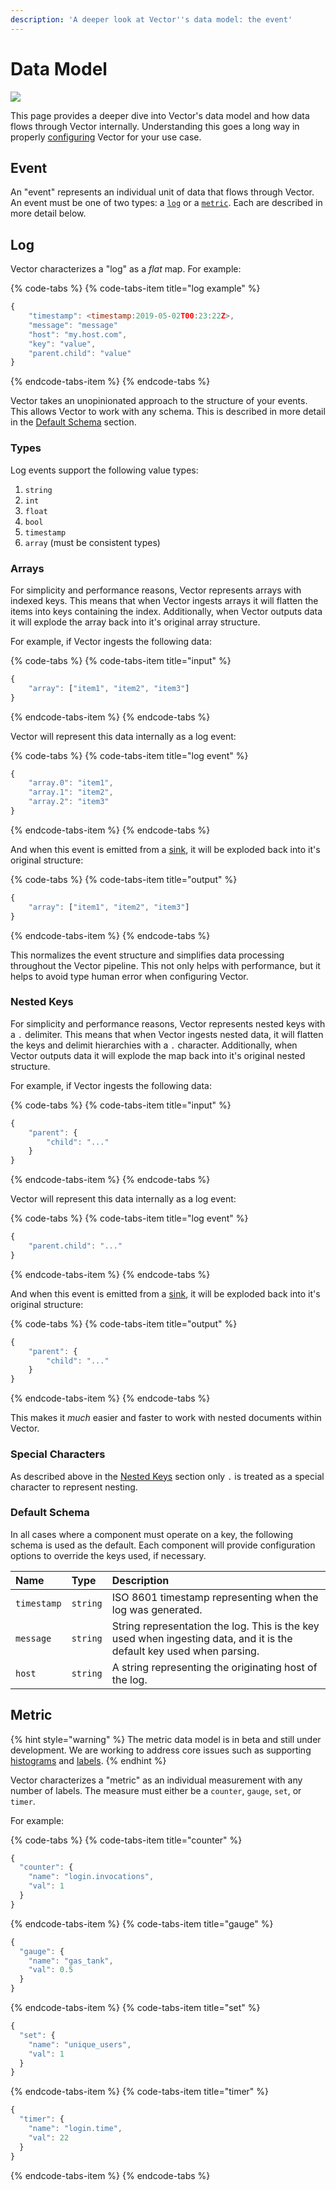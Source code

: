 ```yaml
---
description: 'A deeper look at Vector''s data model: the event'
---
```


# Data Model

![](../assets/data-model.svg)

This page provides a deeper dive into Vector's data model and how data flows
through Vector internally. Understanding this goes a long way in properly
[configuring][docs.configuration] Vector for your use case.

## Event

An "event" represents an individual unit of data that flows through Vector. An
event must be one of two types: a [`log`](data-model.md#log) or a
[`metric`](data-model.md#metric). Each are described in more detail below.

## Log

Vector characterizes a "log" as a _flat_ map. For example:

{% code-tabs %}
{% code-tabs-item title="log example" %}
```javascript
{
    "timestamp": <timestamp:2019-05-02T00:23:22Z>,
    "message": "message"
    "host": "my.host.com",
    "key": "value",
    "parent.child": "value"
}
```
{% endcode-tabs-item %}
{% endcode-tabs %}

Vector takes an unopinionated approach to the structure of your events. This
allows Vector to work with any schema. This is described in more detail in the
[Default Schema](#default-schema) section.

### Types

Log events support the following value types:

1. `string`
2. `int`
3. `float`
4. `bool`
5. `timestamp`
6. `array` (must be consistent types)

### Arrays

For simplicity and performance reasons, Vector represents arrays with indexed
keys. This means that when Vector ingests arrays it will flatten the items
into keys containing the index. Additionally, when Vector outputs data it will
explode the array back into it's original array structure.

For example, if Vector ingests the following data:

{% code-tabs %}
{% code-tabs-item title="input" %}
```javascript
{
    "array": ["item1", "item2", "item3"]
}
```
{% endcode-tabs-item %}
{% endcode-tabs %}

Vector will represent this data internally as a log event:

{% code-tabs %}
{% code-tabs-item title="log event" %}
```javascript
{
    "array.0": "item1",
    "array.1": "item2",
    "array.2": "item3"
}
```
{% endcode-tabs-item %}
{% endcode-tabs %}

And when this event is emitted from a [sink][docs.sinks], it will be exploded
back into it's original structure:

{% code-tabs %}
{% code-tabs-item title="output" %}
```javascript
{
    "array": ["item1", "item2", "item3"]
}
```
{% endcode-tabs-item %}
{% endcode-tabs %}

This normalizes the event structure and simplifies data processing throughout
the Vector pipeline. This not only helps with performance, but it helps to
avoid type human error when configuring Vector.

### Nested Keys

For simplicity and performance reasons, Vector represents nested keys with a
`.` delimiter. This means that when Vector ingests nested data, it will
flatten the keys and delimit hierarchies with a `.` character. Additionally,
when Vector outputs data it will explode the map back into it's original nested
structure.

For example, if Vector ingests the following data:

{% code-tabs %}
{% code-tabs-item title="input" %}
```javascript
{
    "parent": {
        "child": "..."
    }
}
```
{% endcode-tabs-item %}
{% endcode-tabs %}

Vector will represent this data internally as a log event:

{% code-tabs %}
{% code-tabs-item title="log event" %}
```javascript
{
    "parent.child": "..."
}
```
{% endcode-tabs-item %}
{% endcode-tabs %}

And when this event is emitted from a [sink][docs.sinks], it will be exploded
back into it's original structure:

{% code-tabs %}
{% code-tabs-item title="output" %}
```javascript
{
    "parent": {
        "child": "..."
    }
}
```
{% endcode-tabs-item %}
{% endcode-tabs %}

This makes it _much_ easier and faster to work with nested documents within
Vector.

### Special Characters

As described above in the [Nested Keys](#nested-keys) section only `.` is
treated as a special character to represent nesting.

### Default Schema

In all cases where a component must operate on a key, the following schema is
used as the default. Each component will provide configuration options to
override the keys used, if necessary.

| Name | Type | Description |
| :--- | :--- | :--- |
| `timestamp` | `string` | ISO 8601 timestamp representing when the log was generated. |
| `message` | `string` | String representation the log. This is the key used when ingesting data, and it is the default key used when parsing. |
| `host` | `string` | A string representing the originating host of the log. |

## Metric

{% hint style="warning" %}
The metric data model is in beta and still under development. We are working
to address core issues such as supporting [histograms][url.issue_384] and
[labels][url.issue_512].
{% endhint %}

Vector characterizes a "metric" as an individual measurement with any number
of labels. The measure must either be a `counter`, `gauge`, `set`, or `timer`.

For example:

{% code-tabs %}
{% code-tabs-item title="counter" %}
```javascript
{
  "counter": {
    "name": "login.invocations",
    "val": 1
  }
}
```
{% endcode-tabs-item %}
{% code-tabs-item title="gauge" %}
```javascript
{
  "gauge": {
    "name": "gas_tank",
    "val": 0.5
  }
}
```
{% endcode-tabs-item %}
{% code-tabs-item title="set" %}
```javascript
{
  "set": {
    "name": "unique_users",
    "val": 1
  }
}
```
{% endcode-tabs-item %}
{% code-tabs-item title="timer" %}
```javascript
{
  "timer": {
    "name": "login.time",
    "val": 22
  }
}
```
{% endcode-tabs-item %}
{% endcode-tabs %}


[docs.configuration]: ../usage/configuration
[docs.sinks]: ../usage/configuration/sinks
[url.issue_384]: https://github.com/timberio/vector/issues/384
[url.issue_512]: https://github.com/timberio/vector/issues/512
